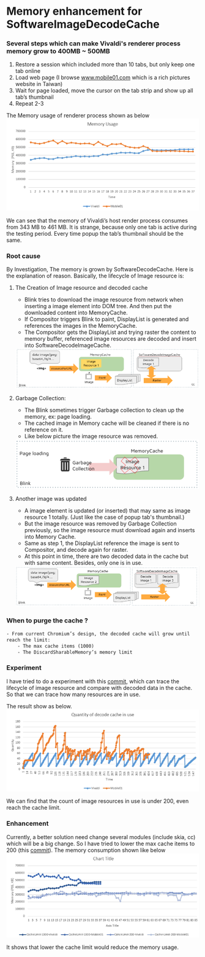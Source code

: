 # Memory enhancement for SoftwareImageDecodeCache

### Several steps which can make Vivaldi's renderer process memory grow to 400MB ~ 500MB
1. Restore a session which included more than 10 tabs, but only keep one tab online
2. Load web page (I browse www.mobile01.com which is a rich pictures website in Taiwan)
3. Wait for page loaded, move the cursor on the tab strip and show up all tab’s thumbnail
4. Repeat 2-3

The Memory usage of renderer process shown as below
<img src="https://github.com/WillyYu/vivaldi_1.9_SoftwareImageDecodeCache/blob/master/images/NormalMemoryUsage.png?raw=true"/>

We can see that the memory of Vivaldi’s host render process consumes from 343 MB to 461 MB.
It is strange, because only one tab is active during the testing period.
Every time popup the tab’s thumbnail should be the same.

### Root cause
By Investigation, The memory is grown by SoftwareDecodeCache.
Here is the explanation of reason.
Basically, the lifecycle of Image resource is:

1. The Creation of Image resource and decoded cache
    - Blink tries to download the image resource from network when inserting a image element into DOM tree. And then put the downloaded content into MemoryCache.
    - If Compositor triggers Blink to paint, DisplayList is generated and references the images in the MemoryCache.
    - The Compositor gets the DisplayList and trying raster the content to memory buffer, referenced image resources are decoded and insert into SoftwareDecodeImageCache.
    <img src="https://github.com/WillyYu/vivaldi_1.9_SoftwareImageDecodeCache/blob/master/images/ImageResourceLifecycle_01.png?raw=true"/>

2. Garbage Collection:
    - The Blink sometimes trigger Garbage collection to clean up the memory, ex: page loading.
    - The cached image in Memory cache will be cleaned if there is no reference on it.
    - Like below picture the image resource was removed.
    <img src="https://github.com/WillyYu/vivaldi_1.9_SoftwareImageDecodeCache/blob/master/images/ImageResourceLifecycle_02.png?raw=true"/>

3. Another image was updated
    - A image element is updated (or inserted) that may same as image resource 1 totally. (Just like the case of popup tab's thumbnail.)
    - But the image resource was removed by Garbage Collection previously, so the image resource must download again and inserts into Memory Cache.
    - Same as step 1, the DisplayList reference the image is sent to Compositor, and decode again for raster.
    - At this point in time, there are two decoded data in the cache but with same content. Besides, only one is in use.
    <img src="https://github.com/WillyYu/vivaldi_1.9_SoftwareImageDecodeCache/blob/master/images/ImageResourceLifecycle_03.png?raw=true"/>


### When to purge the cache ?
    - From current Chromium’s design, the decoded cache will grow until reach the limit:
        - The max cache items (1000)
        - The DiscardSharableMemory’s memory limit

### Experiment
I have tried to do a experiment with this <a href="https://github.com/WillyYu/vivaldi_1.9_SoftwareImageDecodeCache/commit/a20af56564123289589b87382303897603b15ede">commit</a>, which can trace the lifecycle of image resource and compare with decoded data in the cache. So that we can trace how many resources are in use.

The result show as below.
<img src="https://github.com/WillyYu/vivaldi_1.9_SoftwareImageDecodeCache/blob/master/images/QuantityDecodeCacheInUse.png?raw=true"/>

We can find that the count of image resources in use is under 200, even reach the cache limit.

### Enhancement
Currently, a better solution need change several modules (include skia, cc) which will be a big change.
So I have tried to lower the max cache items to 200 (this <a href="https://github.com/WillyYu/vivaldi_1.9_SoftwareImageDecodeCache/commit/7fabd202ccfb60b492696bccbf90987f8d741ba4">commit</a>).
The memory consumption shown like below
<img src="https://github.com/WillyYu/vivaldi_1.9_SoftwareImageDecodeCache/blob/master/images/MemoryUsageComparison.png?raw=true"/>

It shows that lower the cache limit would reduce the memory usage.

